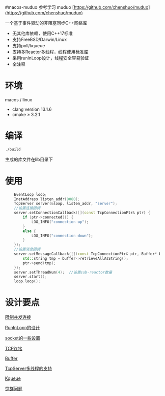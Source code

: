 #macos-muduo
参考学习 muduo [https://github.com/chenshuo/muduo](https://github.com/chenshuo/muduo)

一个基于事件驱动的非阻塞同步C++网络库

- 无其他库依赖，使用C++17标准
- 支持FreeBSD/Darwin/Linux
- 支持poll/kqueue
- 支持多Reactor多线程，线程使用标准库
- 采用runInLoop设计，线程安全容易验证
- 全注释

# 环境

macos / linux

- clang version 13.1.6
- cmake ≥ 3.2.1

# 编译

```bash
./build
```

生成的库文件在lib目录下

# 使用

```cpp
    EventLoop loop;
    InetAddress listen_addr(8080);
    TcpServer server(&loop, listen_addr, "server");
    //设置连接回调
    server.setConnectionCallback([](const TcpConnectionPtr& ptr) {
        if (ptr->connected()) {
            LOG_INFO("connection up");
        }
        else {
            LOG_INFO("connection down");
        }
    });
    //设置消息回调
    server.setMessageCallback([](const TcpConnectionPtr& ptr, Buffer* buffer, muduo::TimeStamp receive_time){
        std::string tmp = buffer->retrieveAllAsString();
        ptr->send(tmp);
    });
    server.setThreadNum(4);  //设置sub-reactor数量
    server.start();
    loop.loop();
```

# 设计要点

[限制并发连接](doc/%E9%99%90%E5%88%B6%E5%B9%B6%E5%8F%91%E8%BF%9E%E6%8E%A5%20bdd97d0d951f4ddc998d073fbadaf4d7.md)

[RunInLoop的设计](doc/RunInLoop%E7%9A%84%E8%AE%BE%E8%AE%A1%203be56a90cc564b01842c99ede4f9b5e3.md)

[socket的一些设置](doc/socket%E7%9A%84%E4%B8%80%E4%BA%9B%E8%AE%BE%E7%BD%AE%20b7d695e4ced044d1abe54a0bacf5e33c.md)

[TCP连接](doc/TCP%E8%BF%9E%E6%8E%A5%20253345d697ae4fc187df252dda77f0c8.md)

[Buffer](doc/Buffer%208a57bcb3cb72443f91f2f824325284c0.md)

[TcpServer多线程的支持](doc/TcpServer%E5%A4%9A%E7%BA%BF%E7%A8%8B%E7%9A%84%E6%94%AF%E6%8C%81%206eb30f2ced854d8ba47eb70edd74d4d1.md)

[Kqueue](doc/Kqueue%20bb937131ff314882a3328e102b76e6f9.md)

[惊群问题](doc/%E6%83%8A%E7%BE%A4%E9%97%AE%E9%A2%98%20f3128f1a77c84ff7934cdf0565b4ed61.md)
